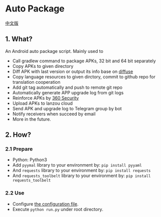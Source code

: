 # Auto Package

[中文版](docs/README-zh.md)

## 1. What?

An Android auto package script. Mainly used to 

- Call gradlew command to package APKs, 32 bit and 64 bit separately 
- Copy APKs to given directory
- Diff APK with last version or output its info base on [diffuse](https://github.com/JakeWharton/diffuse)
- Copy language resources to given dirctory, commit to github repo for translation cooperation
- Add git tag automatically and push to remote git repo
- Automatically generate APP upgrade log from git logs
- Reinforce APKs by [360 Security](https://jiagu.360.cn/#/global/index)
- Upload APKs to lanzou cloud
- Send APK and upgrade log to Telegram group by bot
- Notify receivers when succeed by email
- More in the future.

## 2. How?

### 2.1 Prepare

- Python: Python3
- Add `pyymal` library to your environment by: `pip install pyyaml`
- And `requests` library to your environment by: `pip install requests`
- And `requests_toolbelt` library to your environment by: `pip install requests_toolbelt`

### 2.2 Use

- Configure [the configuration file](config.yml).
- Execute `python run.py` under root directory.
